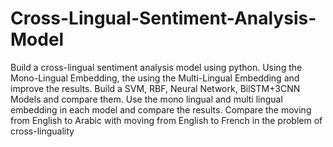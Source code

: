 # Cross-Lingual-Sentiment-Analysis-Model
Build a cross-lingual sentiment analysis model using python.
Using the Mono-Lingual Embedding, the using the Multi-Lingual Embedding and improve the results.
Build a SVM, RBF, Neural Network, BilSTM+3CNN Models and compare them.
Use the mono lingual and multi lingual embedding in each model and compare the results.
Compare the moving from English to Arabic with moving from English to French in the problem of cross-linguality
